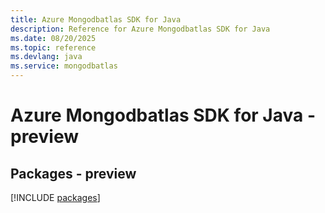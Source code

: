 ```yaml
---
title: Azure Mongodbatlas SDK for Java
description: Reference for Azure Mongodbatlas SDK for Java
ms.date: 08/20/2025
ms.topic: reference
ms.devlang: java
ms.service: mongodbatlas
---
```

# Azure Mongodbatlas SDK for Java - preview
## Packages - preview
[!INCLUDE [packages](mongodbatlas-index.md)]